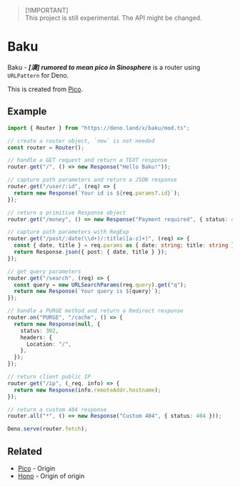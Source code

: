 > [!IMPORTANT]\
> This project is still experimental. The API might be changed.

# Baku

Baku - _**\[漠\] rumored to mean pico in Sinosphere**_ is a router using
`URLPattern` for Deno.

This is created from [Pico](https://github.com/yusukebe/pico).

## Example

```ts
import { Router } from "https://deno.land/x/baku/mod.ts";

// create a router object, `new` is not needed
const router = Router();

// handle a GET request and return a TEXT response
router.get("/", () => new Response("Hello Baku!"));

// capture path parameters and return a JSON response
router.get("/user/:id", (req) => {
  return new Response(`Your id is ${req.params?.id}`);
});

// return a primitive Response object
router.get("/money", () => new Response("Payment required", { status: 402 }));

// capture path parameters with RegExp
router.get("/post/:date(\\d+)/:title([a-z]+)", (req) => {
  const { date, title } = req.params as { date: string; title: string };
  return Response.json({ post: { date, title } });
});

// get query parameters
router.get("/search", (req) => {
  const query = new URLSearchParams(req.query).get("q");
  return new Response(`Your query is ${query}`);
});

// handle a PURGE method and return a Redirect response
router.on("PURGE", "/cache", () => {
  return new Response(null, {
    status: 302,
    headers: {
      Location: "/",
    },
  });
});

// return client public IP
router.get("/ip", (_req, info) => {
  return new Response(info.remoteAddr.hostname);
});

// return a custom 404 response
router.all("*", () => new Response("Custom 404", { status: 404 }));

Deno.serve(router.fetch);
```

## Related

- [Pico](https://github.com/yusukebe/pico) - Origin
- [Hono](https://github.com/honojs/hono) - Origin of origin
